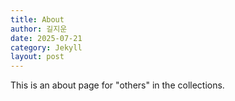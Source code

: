 ```yaml
---
title: About
author: 길지운
date: 2025-07-21
category: Jekyll
layout: post
---
```


This is an about page for "others" in the collections.
